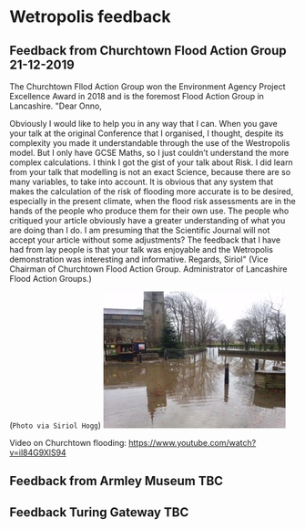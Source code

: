 # Wetropolis feedback

## Feedback from Churchtown Flood Action Group  21-12-2019
The Churchtown Fllod Action Group won the Environment Agency Project Excellence Award in 2018 and is the foremost Flood Action Group in Lancashire.
"Dear Onno, 

Obviously I would like to help you in any way that I can. When  you gave your talk at the original Conference that I organised, I thought, despite its complexity you made it understandable through the use of the Westropolis model. But I only have GCSE Maths, so I just couldn’t understand the more complex calculations.  I think I got the gist of your talk about Risk. I did learn  from your talk that modelling is not an exact Science, because there are so many variables, to take into account. It is obvious that any system that makes the calculation of the risk of flooding more accurate is to be desired, especially in the present climate, when the flood risk assessments are in the hands of the people who produce them for their own use. The people who critiqued your article obviously have a greater understanding of what you are doing than I do. I am presuming that the Scientific Journal  will not accept your article without some adjustments? 
The feedback that I have had from lay people is that your talk was enjoyable and the  Wetropolis demonstration was interesting and informative. 
Regards, Siriol" (Vice Chairman of Churchtown Flood Action Group. Administrator of Lancashire Flood Action Groups.) 

(```Photo via Siriol Hogg```) ![PhotoCT](image0.jpeg)

Video on Churchtown flooding: https://www.youtube.com/watch?v=il84G9XlS94

## Feedback from Armley Museum TBC

## Feedback Turing Gateway TBC
